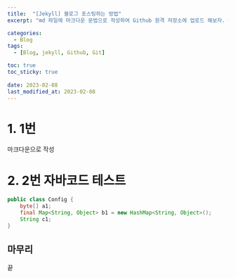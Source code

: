```yaml
---
title:  "[Jekyll] 블로그 포스팅하는 방법"
excerpt: "md 파일에 마크다운 문법으로 작성하여 Github 원격 저장소에 업로드 해보자. 에디터는 Visual Studio code 사용! 로컬 서버에서 확인도 해보자. "

categories:
  - Blog
tags:
  - [Blog, jekyll, Github, Git]

toc: true
toc_sticky: true
 
date: 2023-02-08
last_modified_at: 2023-02-08
---
```

# 1. 1번
마크다운으로 작성

# 2. 2번 자바코드 테스트
```java
public class Config {
    byte[] a1;
    final Map<String, Object> b1 = new HashMap<String, Object>();
    String c1;
}
```

## 마무리
끝

